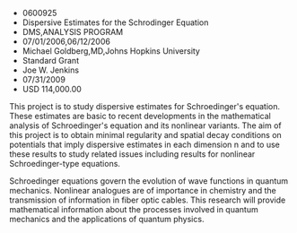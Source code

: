 
* 0600925
* Dispersive Estimates for the Schrodinger Equation
* DMS,ANALYSIS PROGRAM
* 07/01/2006,06/12/2006
* Michael Goldberg,MD,Johns Hopkins University
* Standard Grant
* Joe W. Jenkins
* 07/31/2009
* USD 114,000.00

This project is to study dispersive estimates for Schroedinger's equation.
These estimates are basic to recent developments in the mathematical analysis of
Schroedinger's equation and its nonlinear variants. The aim of this project is
to obtain minimal regularity and spatial decay conditions on potentials that
imply dispersive estimates in each dimension n and to use these results to study
related issues including results for nonlinear Schroedinger-type equations.

Schroedinger equations govern the evolution of wave functions in quantum
mechanics. Nonlinear analogues are of importance in chemistry and the
transmission of information in fiber optic cables. This research will provide
mathematical information about the processes involved in quantum mechanics and
the applications of quantum physics.
















